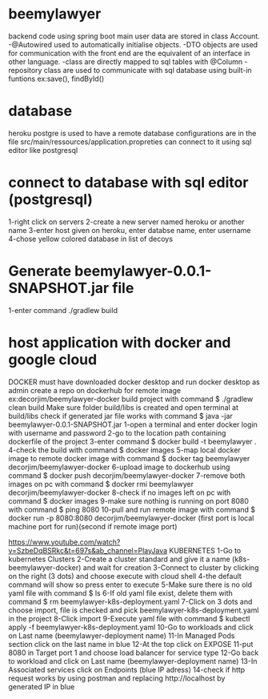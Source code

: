 # beemylawyer
backend code using spring boot main user data are stored in class Account.
-@Autowired used to automatically initialise objects.
-DTO objects are used for communication with the front end are the equivalent 
of an interface in other language.
-class are directly mapped to sql tables with @Column 
-repository class are used to communicate with sql database using built-in 
funtions ex:save(), findById()

# database
heroku postgre is used to have a remote database configurations are in the file
src/main/ressources/application.propreties can connect to it using sql editor
like postgresql 

# connect to database with sql editor (postgresql)
1-right click on servers
2-create a new server named heroku or another name
3-enter host given on heroku, enter databse name, enter username
4-chose yellow colored database in list of decoys

# Generate beemylawyer-0.0.1-SNAPSHOT.jar file
1-enter command ./gradlew build

# host application with docker and google cloud
DOCKER
must have downloaded docker desktop and run docker desktop as admin
create a repo on dockerhub for remote image ex:decorjim/beemylawyer-docker
build project with command $ ./gradlew clean build
Make sure folder build/libs is created and open terminal at build/libs
check if generated jar file works with command $ java -jar beemylawyer-0.0.1-SNAPSHOT.jar
1-open a terminal and enter docker login with username and password
2-go to the location path containing dockerfile of the project
3-enter command $ docker build -t beemylawyer .
4-check the build with command $ docker images
5-map local docker image to remote docker image with command $ docker tag beemylawyer decorjim/beemylawyer-docker
6-upload image to dockerhub using command $ docker push decorjim/beemylawyer-docker
7-remove both images on pc with command $ docker rmi beemylawyer decorjim/beemylawyer-docker
8-check if no images left on pc with command $ docker images
9-make sure nothing is running on port 8080 with command $ ping 8080
10-pull and run remote image with command $ docker run -p 8080:8080 decorjim/beemylawyer-docker
(first port is local machine port for run)(second if remote image port)

https://www.youtube.com/watch?v=SzbeDqBSRkc&t=697s&ab_channel=PlayJava
KUBERNETES
1-Go to kubernetes Clusters
2-Create a cluster standard and give it a name (k8s-beemylawyer-docker) and wait for creation 
3-Connect to cluster by clicking on the right (3 dots) and choose execute with cloud shell
4-the default command will show so press enter to execute
5-Make sure there is no old yaml file with command $ ls 
6-If old yaml file exist, delete them with command $ rm beemylawyer-k8s-deployment.yaml
7-Click on 3 dots and choose import, file is checked and pick beemylawyer-k8s-deployment.yaml in the project
8-Click import 
9-Execute yaml file with command $ kubectl apply -f beemylawyer-k8s-deployment.yaml
10-Go to workloads and click on Last name (beemylawyer-deployment name)
11-In Managed Pods section click on the last name in blue
12-At the top click on EXPOSE
11-put 8080 in Target port 1 and choose load balancer for service type
12-Go back to workload and click on Last name (beemylawyer-deployment name)
13-In Associated services click on Endpoints (blue IP adress)
14-check if http request works by using postman and replacing http://localhost by generated IP in blue
